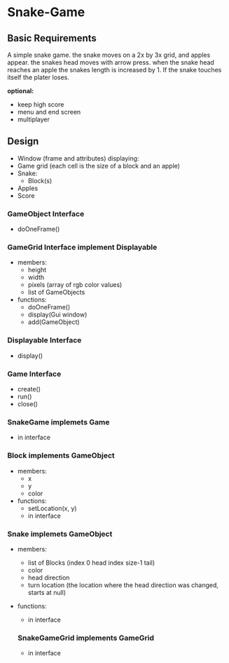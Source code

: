# Snake-Game
## Basic Requirements
A simple snake game. the snake moves on a 2x by 3x grid, and apples appear.
the snakes head moves with arrow press. when the snake head reaches an apple the snakes length is increased by 1.
If the snake touches itself the plater loses.

**optional:**
- keep high score
- menu and end screen
- multiplayer

## Design

- Window (frame and attributes) displaying:
- Game grid (each cell is the size of a block and an apple)
- Snake:
  - Block(s)
- Apples
- Score

### GameObject Interface
- doOneFrame()

### GameGrid Interface implement Displayable
- members:
  - height
  - width
  - pixels (array of rgb color values)
  - list of GameObjects
- functions:
  - doOneFrame()
  - display(Gui window)
  - add(GameObject)

### Displayable Interface
- display()

### Game Interface
- create()
- run()
- close()

### SnakeGame implemets Game
- in interface

### Block implements GameObject
- members:
   - x
   - y
   - color
- functions:
  - setLocation(x, y)
  - in interface

### Snake implemets GameObject
- members:
  - list of Blocks (index 0 head index size-1 tail)
  - color
  - head direction
  - turn location (the location where the head direction was changed, starts at null)
- functions:
  - in interface
  
  ### SnakeGameGrid implements GameGrid
  - in interface





